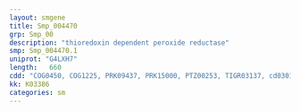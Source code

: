 ```yaml
---
layout: smgene
title: Smp_004470
grp: Smp_00
description: "thioredoxin dependent peroxide reductase"
smp: Smp_004470.1
uniprot: "G4LXH7"
length:   660
cdd: "COG0450, COG1225, PRK09437, PRK15000, PTZ00253, TIGR03137, cd03015, cl00388, pfam00578"
kk: K03386
categories: sm
---
```

